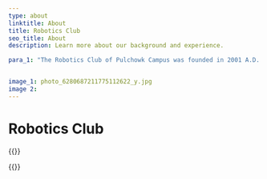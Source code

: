 ```yaml
---
type: about
linktitle: About
title: Robotics Club
seo_title: About
description: Learn more about our background and experience.

para_1: "The Robotics Club of Pulchowk Campus was founded in 2001 A.D. by a group of aspiring and visionary students of the campus with a motive of introducing robotics officially to the nation. With pioneering and reformative education introduced by the IOE, the country was fast moving ahead in the fields of engineering. With this and with the knowledge of the global scenario came the consciousness that technology is the future of the world."


image_1: photo_6280687211775112622_y.jpg
image 2: 
---
```


# Robotics Club


{{<aboutContent text="The Robotics Club of Pulchowk Campus was founded in 2001 A.D. by a group of aspiring and visionary students of the campus with a motive of introducing robotics officially to the nation. With pioneering and reformative education introduced by the IOE, the country was fast moving ahead in the fields of engineering. With this and with the knowledge of the global scenario came the consciousness that technology is the future of the world." img_src="photo_6280687211775112622_y" img_align="r">}}

 <!-- The Robotics Club of Pulchowk Campus was founded in 2001 A.D. by a group of aspiring and visionary students of the campus with a motive of introducing robotics officially to the nation. With pioneering and reformative education introduced by the IOE, the country was fast moving ahead in the fields of engineering. With this and with the knowledge of the global scenario came the consciousness that technology is the future of the world.-->

{{<aboutContent text="Feeling the serious necessity to keep up with the pace of rapidly advancing robotic development in the world added by the inception of Bachelors in Mechanical Engineering in the Campus, the Club was established. Comprised of students and alumni of the Electronics and the Mechanical department, the club is a haven for the young innovators of the campus who wish to transform their ideas to actual things and learn all the ways to solve the most common and subsequently, the most uncommon of barriers during the development course. The development process of each project carried out becomes the precedent for the future ones." img_src="photo_6280687211775112622_y" img_align="l">}}

<!-- ![ ]({{<param "image_1">}}) -->
<!--{{<aboutContent text="" img_src="" img_align="">}}-->
<!-- Feeling the serious necessity to keep up with the pace of rapidly advancing robotic development in the world added by the inception of Bachelors in Mechanical Engineering in the Campus, the Club was established. Comprised of students and alumni of the Electronics and the Mechanical department, the club is a haven for the young innovators of the campus who wish to transform their ideas to actual things and learn all the ways to solve the most common and subsequently, the most uncommon of barriers during the development course. The development process of each project carried out becomes the precedent for the future ones.

The club also carries the responsibility of building the robots for the Asia-Pacific robot contest (ABU RoboCon). Robots made by the Club have been representing Nepal in the international platform since 2001, some of them bringing prestigious awards home. Each year, the robotics crew spends their time together, shares their ideas and tests various types of mechanisms, learning numerous things in each test which collectively help in building the final robots and establish paradigms for the following years.

Apart from making the machines, Robotics Club has been actively involved in imparting basic robotics education as well as generating interest in robotics in the community through various means ranging from occasional training programs to national level robotics competitions. Robotics Club also makes various secondary projects to be demonstrated in various technical exhibitions to generate interest among the attendees.

The Robotics Club has always felt conscious and responsible towards the welfare of the community. The Charito Ghar campaign conducted for immediate relief housing in the aftermath of the devastating earthquake is the best example of this. The club members volunteer whenever required for any technical event in the campus. The Club maintains itself financially for most of these parts through various methods and opportunities of self-sustenance, including some for the Robocon itself (which is funded mostly by the campus).

We at the club always push ourselves to newer limits everytime with the help of the experience gained by the alumni through all these years and hence encourage all sorts of innovative ideas, whoever might they be from. Enthusiasm is always welcomed, problem-solving being our expertise. After all, this is how we keep the legacy on! -->

